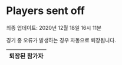 # Players sent off
최종 업데이트: 2020년 12월 18일 16시 11분


경기 중 오류가 발생하는 경우 자동으로 퇴장됩니다.


| 퇴장된 참가자 |
|:---:|